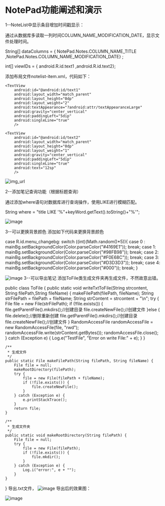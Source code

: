 # NotePad功能阐述和演示
1--NoteList中显示条目增加时间戳显示：

 通过从数据库多读取一列时间COLUMN_NAME_MODIFICATION_DATE，显示文件处理时间。
 
 String[] dataColumns = { NotePad.Notes.COLUMN_NAME_TITLE ,NotePad.Notes.COLUMN_NAME_MODIFICATION_DATE} ;
 
 int[] viewIDs = { android.R.id.text1 ,android.R.id.text2};
 
 添加布局文件notelist-item.xml，代码如下：
 
 <LinearLayout
    xmlns:android="http://schemas.android.com/apk/res/android"
    android:layout_width="match_parent"
    android:layout_height="?android:attr/listPreferredItemHeight"
    android:orientation="vertical"
    >

    <TextView
        android:id="@android:id/text1"
        android:layout_width="match_parent"
        android:layout_height="0dp"
        android:layout_weight="2"
        android:textAppearance="?android:attr/textAppearanceLarge"
        android:gravity="center_vertical"
        android:paddingLeft="5dip"
        android:singleLine="true"
        />

    <TextView
        android:id="@android:id/text2"
        android:layout_width="match_parent"
        android:layout_height="0dp"
        android:layout_weight="1"
        android:gravity="center_vertical"
        android:paddingLeft="5dip"
        android:singleLine="true"
        android:text="12sp"
        />

</LinearLayout>

![img_url](https://github.com/ZL040/NotePad/blob/master/demo/1.png)

2--添加笔记查询功能（根据标题查询）

通过添加where语句对数据库进行查询操作，使用LIKE进行模糊匹配。

String where = "title LIKE '%"+keyWord.getText().toString()+"%'";

![image](https://github.com/ZL040/NotePad/blob/master/demo/2.png)

3--可以更换背景颜色
添加如下代码来更换背景颜色

 case R.id.menu_changebg:
            switch ((int)(Math.random()*5)){
                case 0 :
                    mainBg.setBackgroundColor(Color.parseColor("#4169E1"));
                    break;
                case 1:
                    mainBg.setBackgroundColor(Color.parseColor("#98FB98"));
                    break;
                case 2:
                    mainBg.setBackgroundColor(Color.parseColor("#F0E68C"));
                    break;
                case 3:
                    mainBg.setBackgroundColor(Color.parseColor("#D3D3D3"));
                    break;
                case 4:
                    mainBg.setBackgroundColor(Color.parseColor("#000"));
                    break;
            }
            
![image](https://github.com/ZL040/NotePad/blob/master/demo/3.png)
3--可以导出笔记
添加ToFile类生成文件夹再生成文件，不然故意出错。

public class ToFile {
    public static void writeTxtToFile(String strcontent, String filePath,String fileName) {
        makeFilePath(filePath, fileName);
        String strFilePath = filePath + fileName;
        String strContent = strcontent + "\n";
        try {
            File file = new File(strFilePath);
            if (!file.exists()) {
                file.getParentFile().mkdirs();//创建目录
                file.createNewFile();//创建文件
            }else {
                file.delete();//删除重新创建
                file.getParentFile().mkdirs();//创建目录
                file.createNewFile();//创建文件
            }
            RandomAccessFile randomAccessFile = new RandomAccessFile(file, "rwd");
            randomAccessFile.write(strContent.getBytes());
            randomAccessFile.close();
        } catch (Exception e) {
            Log.e("TestFile", "Error on write File:" + e);
        }
    }

    /**
     * 生成文件
     */
    public static File makeFilePath(String filePath, String fileName) {
        File file = null;
        makeRootDirectory(filePath);
        try {
            file = new File(filePath + fileName);
            if (!file.exists()) {
                file.createNewFile();
            }
        } catch (Exception e) {
            e.printStackTrace();
        }
        return file;
    }

    /**
     * 生成文件夹
     */
    public static void makeRootDirectory(String filePath) {
        File file = null;
        try {
            file = new File(filePath);
            if (!file.exists()) {
                file.mkdir();
            }
        } catch (Exception e) {
            Log.i("error:", e + "");
        }
    }

}
导出.txt文件，
![image](https://github.com/ZL040/NotePad/blob/master/demo/4.png)
导出后的效果图：

![image](https://github.com/ZL040/NotePad/blob/master/demo/5.png)
